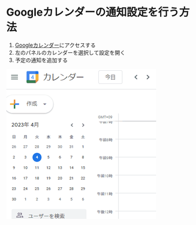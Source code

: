 # Googleカレンダーの通知設定を行う方法

1. [Googleカレンダー](https://calendar.google.com)にアクセスする
2. 左のパネルのカレンダーを選択して設定を開く
3. 予定の通知を追加する

![](img/calendar-setting.gif)